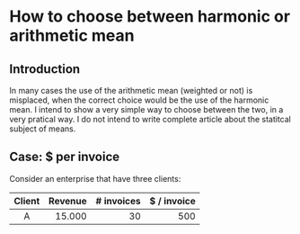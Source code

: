 # How to choose between harmonic or arithmetic mean
## Introduction
In many cases the use of the arithmetic mean (weighted or not) is misplaced, when the correct choice would be the use of the harmonic mean. I intend to show a very simple way to choose between the two, in a very pratical way. I do not intend to write complete article about the statitcal subject of means.

## Case: $ per invoice
Consider an enterprise that have three clients:

| Client | Revenue | # invoices | $ / invoice |
| :----: | ------: | ---------: | ----------: |
| A      | 15.000  | 30         | 500         |
